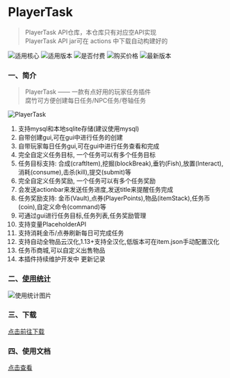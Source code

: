 # PlayerTask

> PlayerTask API仓库，本仓库只有对应空API实现  
> PlayerTask API jar可在 actions 中下载自动构建好的

![适用核心](https://img.shields.io/badge/适用核心-Spigot|Folia-blue)
![适用版本](https://img.shields.io/badge/适用版本-1.7.x--1.21.x-blue)
![是否付费](https://img.shields.io/badge/是否付费-部分付费-blue)
![购买价格](https://img.shields.io/badge/dynamic/json?url=https%3A%2F%2Fafdian.net%2Fapi%2Fcreator%2Fget-plan-skus%3Fplan_id%3D0c87e5d4589811ecaaec52540025c377&query=%24.data.plan.show_price&suffix=CNY&label=%E8%B4%AD%E4%B9%B0%E4%BB%B7%E6%A0%BC)
![最新版本](https://img.shields.io/github/v/release/handy-git/PlayerTaskVersions?label=%E6%9C%80%E6%96%B0%E7%89%88%E6%9C%AC)

### 一、简介

> PlayerTask —— 一款有点好用的玩家任务插件    
> 腐竹可方便创建每日任务/NPC任务/卷轴任务

![PlayerTask](https://z3.ax1x.com/2021/09/30/4omPVP.png)

1. 支持mysql和本地sqlite存储(建议使用mysql)
2. 自带创建gui,可在gui中进行任务的创建
3. 自带玩家每日任务gui,可在gui中进行任务查看和完成
4. 完全自定义任务目标, 一个任务可以有多个任务目标
5. 任务目标支持: 合成(craftItem),挖掘(blockBreak),垂钓(Fish),放置(Interact),消耗(consume),击杀(kill),提交(submit)等
6. 完全自定义任务奖励, 一个任务可以有多个任务奖励
7. 会发送actionbar来发送任务进度,发送title来提醒任务完成
8. 任务奖励支持: 金币(Vault),点券(PlayerPoints),物品(itemStack),任务币(coin),自定义命令(command)等
9. 可通过gui进行任务目标,任务列表,任务奖励管理
10. 支持变量PlaceholderAPI
11. 支持消耗金币/点券刷新每日可完成任务
12. 支持自动全物品云汉化,1.13+支持全汉化,低版本可在item.json手动配置汉化
13. 任务币商城,可以自定义出售物品
14. 本插件持续维护开发中 更新记录

### 二、[使用统计](https://bstats.org/plugin/bukkit/PlayerTask/8144)

![使用统计图片](https://bstats.org/signatures/bukkit/PlayerTask.svg)

### 三、下载

[点击前往下载](https://www.123pan.com/s/9DpPjv-VILgh.html)

### 四、使用文档

[点击查看](https://ricedoc.handyplus.cn/wiki/PlayerTask/README)